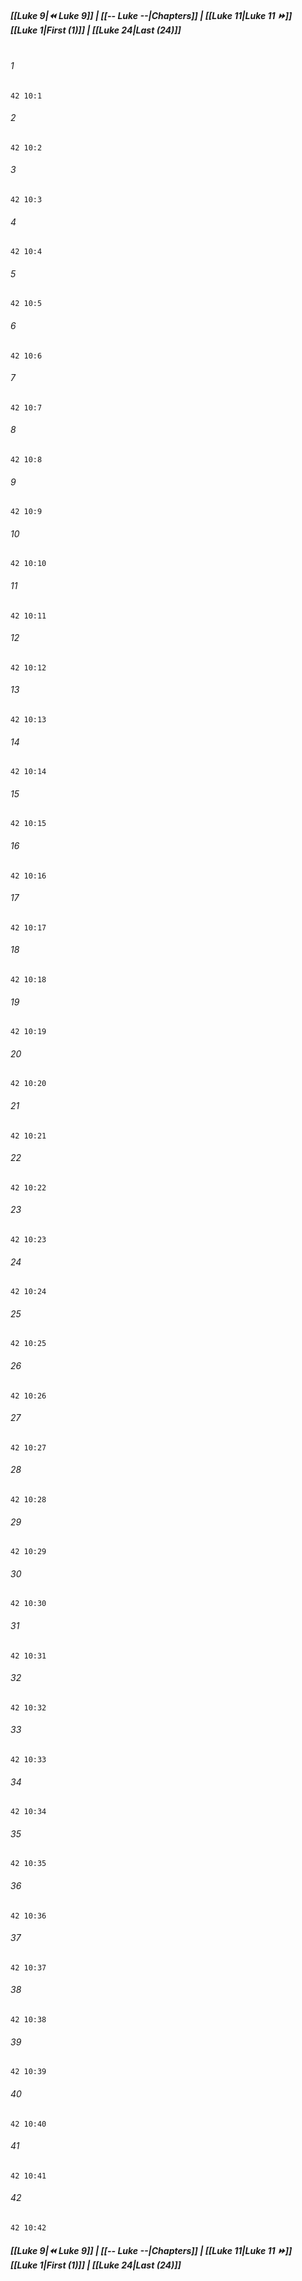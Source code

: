 
##### **[[Luke 9|⏪ Luke 9]] | [[-- Luke --|Chapters]] | [[Luke 11|Luke 11 ⏩]]**<br>**[[Luke 1|First (1)]] | [[Luke 24|Last (24)]]**<br><br>

###### 1
``` verse
42 10:1
```
###### 2
``` verse
42 10:2
```
###### 3
``` verse
42 10:3
```
###### 4
``` verse
42 10:4
```
###### 5
``` verse
42 10:5
```
###### 6
``` verse
42 10:6
```
###### 7
``` verse
42 10:7
```
###### 8
``` verse
42 10:8
```
###### 9
``` verse
42 10:9
```
###### 10
``` verse
42 10:10
```
###### 11
``` verse
42 10:11
```
###### 12
``` verse
42 10:12
```
###### 13
``` verse
42 10:13
```
###### 14
``` verse
42 10:14
```
###### 15
``` verse
42 10:15
```
###### 16
``` verse
42 10:16
```
###### 17
``` verse
42 10:17
```
###### 18
``` verse
42 10:18
```
###### 19
``` verse
42 10:19
```
###### 20
``` verse
42 10:20
```
###### 21
``` verse
42 10:21
```
###### 22
``` verse
42 10:22
```
###### 23
``` verse
42 10:23
```
###### 24
``` verse
42 10:24
```
###### 25
``` verse
42 10:25
```
###### 26
``` verse
42 10:26
```
###### 27
``` verse
42 10:27
```
###### 28
``` verse
42 10:28
```
###### 29
``` verse
42 10:29
```
###### 30
``` verse
42 10:30
```
###### 31
``` verse
42 10:31
```
###### 32
``` verse
42 10:32
```
###### 33
``` verse
42 10:33
```
###### 34
``` verse
42 10:34
```
###### 35
``` verse
42 10:35
```
###### 36
``` verse
42 10:36
```
###### 37
``` verse
42 10:37
```
###### 38
``` verse
42 10:38
```
###### 39
``` verse
42 10:39
```
###### 40
``` verse
42 10:40
```
###### 41
``` verse
42 10:41
```
###### 42
``` verse
42 10:42
```

##### **[[Luke 9|⏪ Luke 9]] | [[-- Luke --|Chapters]] | [[Luke 11|Luke 11 ⏩]]**<br>**[[Luke 1|First (1)]] | [[Luke 24|Last (24)]]**
